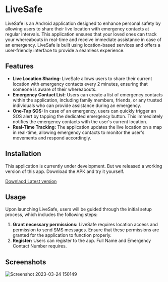
# LiveSafe

LiveSafe is an Android application designed to enhance personal safety by allowing users to share their live location with emergency contacts at regular intervals. This application ensures that your loved ones can track your whereabouts in real-time and receive immediate assistance in case of an emergency. LiveSafe is built using location-based services and offers a user-friendly interface to provide a seamless experience.



## Features

- **Live Location Sharing:** LiveSafe allows users to share their current location with emergency contacts every 2 minutes, ensuring that someone is aware of their whereabouts.
- **Emergency Contact List:** Users can create a list of emergency contacts within the application, including family members, friends, or any trusted individuals who can provide assistance during an emergency.
- **One-Tap SOS:** In case of an emergency, users can quickly trigger an SOS alert by tapping the dedicated emergency button. This immediately notifies the emergency contacts with the user's current location.
- **Real-Time Tracking:** The application updates the live location on a map in real-time, allowing emergency contacts to monitor the user's movements and respond accordingly.


## Installation

This application is currently under development. But we released a working version of this app. Download the APK and try it yourself.

[Downlaod Latest version](https://github.com/u1145h/LiveSafe/releases)


## Usage

Upon launching LiveSafe, users will be guided through the initial setup process, which includes the following steps:
1. **Grant necessary permissions:** LiveSafe requires location access and permission to send SMS messages. Ensure that these permissions are granted for the application to function properly.
2. **Register:** Users can register to the app. Full Name and Emergency Contact Number requires.


## Screenshots

![Screenshot 2023-03-24 150149](https://github.com/u1145h/LiveSafe/assets/78568197/f925a119-58e8-4ed8-90d5-858f023f43c1)



